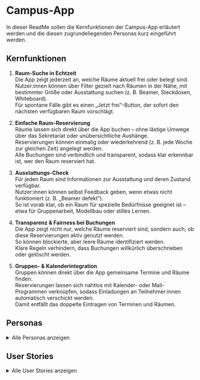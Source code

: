 # Campus-App

In dieser ReadMe sollen die Kernfunktionen der Campus-App erläutert werden und die diesen zugrundeliegenden Personas kurz eingeführt werden.

## Kernfunktionen

1. **Raum-Suche in Echtzeit**  
   Die App zeigt jederzeit an, welche Räume aktuell frei oder belegt sind.  
   Nutzer:innen können über Filter gezielt nach Räumen in der Nähe, mit bestimmter Größe oder Ausstattung suchen (z. B. Beamer, Steckdosen, Whiteboard).  
   Für spontane Fälle gibt es einen „Jetzt frei“-Button, der sofort den nächsten verfügbaren Raum vorschlägt.  

2. **Einfache Raum-Reservierung**  
   Räume lassen sich direkt über die App buchen – ohne lästige Umwege über das Sekretariat oder unübersichtliche Aushänge.  
   Reservierungen können einmalig oder wiederkehrend (z. B. jede Woche zur gleichen Zeit) angelegt werden.  
   Alle Buchungen sind verbindlich und transparent, sodass klar erkennbar ist, wer den Raum reserviert hat.  

3. **Ausstattungs-Check**  
   Für jeden Raum sind Informationen zur Ausstattung und deren Zustand verfügbar.  
   Nutzer:innen können selbst Feedback geben, wenn etwas nicht funktioniert (z. B. „Beamer defekt“).  
   So ist vorab klar, ob ein Raum für spezielle Bedürfnisse geeignet ist – etwa für Gruppenarbeit, Modellbau oder stilles Lernen.  

4. **Transparenz & Fairness bei Buchungen**  
   Die App zeigt nicht nur, welche Räume reserviert sind, sondern auch, ob diese Reservierungen aktiv genutzt werden.  
   So können blockierte, aber leere Räume identifiziert werden.  
   Klare Regeln verhindern, dass Buchungen willkürlich überschrieben oder gelöscht werden.  

5. **Gruppen- & Kalenderintegration**  
   Gruppen können direkt über die App gemeinsame Termine und Räume finden.  
   Reservierungen lassen sich nahtlos mit Kalender- oder Mail-Programmen verknüpfen, sodass Einladungen an Teilnehmer:innen automatisch verschickt werden.  
   Damit entfällt das doppelte Eintragen von Terminen und Räumen.  


## Personas

<details>
<summary>Alle Personas anzeigen</summary>

### 1. Lisa (21, BWL-Studentin)
**Ziel:** Sie will spontan freie Räume finden, um zwischen Vorlesungen effizient zu lernen.  
**Frust:** Aktuell läuft sie oft durchs ganze Gebäude, nur um festzustellen, dass alles besetzt ist. Die Infos im Aushang sind nie aktuell.

---

### 2. Jonas (24, Master Informatik)
**Ziel:** Mit seiner Projektgruppe wöchentliche Slots für Gruppenarbeiten festlegen.  
**Frust:** Die Abstimmung über WhatsApp dauert ewig, weil niemand weiß, wann Räume überhaupt frei sind. Buchungen im Sekretariat sind unübersichtlich.

---

### 3. Miriam (19, Erstsemester Biologie)
**Ziel:** Übersichtliche Orientierung: Wo sind Räume? Welche Ausstattung (Beamer, Steckdosen, Whiteboard) gibt es?  
**Frust:** Sie ist neu am Campus, kennt die Gebäude kaum, steht oft im falschen Raum oder ohne Steckdose für ihren Laptop.

---

### 4. Ahmed (27, Promotionsstudent Chemie)
**Ziel:** Regelmäßig denselben Seminarraum buchen, um in Ruhe zu schreiben.  
**Frust:** Räume sind ständig durch kurzfristige Reservierungen blockiert, ohne dass er nachvollziehen kann, ob sie wirklich genutzt werden.

---

### 5. Katrin (22, Pädagogikstudentin)
**Ziel:** Einen ruhigen Lernraum finden, in dem man konzentriert alleine arbeiten kann.  
**Frust:** Viele Räume sind offiziell „frei“, aber von Gruppen belegt, die laut diskutieren. Keine klare Kennzeichnung im System.

---

### 6. Felix (20, Maschinenbau)
**Ziel:** Kurzfristig Räume buchen, wenn er mit Kommilitonen eine Matheaufgabe durchrechnen will.  
**Frust:** Die App (oder das aktuelle System) braucht zu viele Klicks, er möchte eigentlich „jetzt freien Raum in meiner Nähe“.

---

### 7. Sofia (23, Architektur)
**Ziel:** Räume mit spezieller Ausstattung (Plotter, große Tische) im Voraus blocken, damit sie ihre Modelle vorbereiten kann.  
**Frust:** Niemand weiß, ob die Ausstattung in einem Raum wirklich funktioniert. Sie stand schon mit 3 Modellen da und der Beamer ging nicht.

---

### 8. David (21, WiWi)
**Ziel:** Übersicht über die Auslastung der Bibliothek und Lernräume, um Stoßzeiten zu meiden.  
**Frust:** Er geht oft umsonst hin, weil es überfüllt ist, obwohl er vorher nicht einschätzen kann, wie die Auslastung gerade ist.

---

### 9. Nina (25, Soziologie)
**Ziel:** Will ihre Lernzeiten strukturieren und sich Räume verbindlich für die Prüfungsphase reservieren.  
**Frust:** Dauernd werden ihre Reservierungen überschrieben oder gelöscht, weil das Sekretariat für „wichtige Veranstaltungen“ Vorrang gibt.

---

### 10. Tobias (23, Sportwissenschaften)
**Ziel:** Gruppenräume für Tutorien mit Erstsemestern unkompliziert buchen, inkl. Einladung an Teilnehmer.  
**Frust:** Es gibt keine Schnittstelle zwischen Raumreservierung und Einladungssystem (z. B. Mail/Kalender). Er muss alles doppelt eintragen.

</details>


## User Stories

<details>
<summary>Alle User Stories anzeigen</summary>

1. Lisa, 21, BWL-Studentin, möchte zwischen ihren Vorlesungen spontan einen ruhigen Raum zum Lernen finden. Statt wie bisher durchs Gebäude zu laufen und überall vergeblich nach freien Plätzen zu suchen, wünscht sie sich in der Campus-App einen einfachen „Jetzt frei“-Button. Mit einem Klick soll ihr sofort ein verfügbarer Raum in der Nähe angezeigt werden – inklusive Filtermöglichkeiten nach Größe oder Ausstattung. So kann sie ihre Pausen effizienter nutzen und ohne Umwege direkt anfangen zu lernen.

2. Jonas, 24, Masterstudent in Informatik, arbeitet mit seiner Projektgruppe regelmäßig zusammen. Die Terminfindung über WhatsApp zieht sich bisher endlos hin, weil niemand weiß, wann Räume frei sind. Mit der Campus-App will er wiederkehrende Reservierungen anlegen, zum Beispiel jeden Dienstag von 16 bis 18 Uhr. Die Gruppe erhält automatisch eine Einladung in ihre Kalender, und für alle ist jederzeit klar ersichtlich, wer den Raum gebucht hat. Damit spart sich die Gruppe Abstimmungschaos und kann sich auf die eigentliche Projektarbeit konzentrieren.

3. Miriam, 19, Biologie-Erstsemester, ist neu am Campus und hat noch keine Orientierung in den Gebäuden. Sie landet oft im falschen Raum oder ohne Steckdose für ihren Laptop. Mit der Campus-App soll sie eine übersichtliche Anzeige bekommen, in der alle Räume mit ihrer Lage und Ausstattung dargestellt sind. So sieht sie vorab, ob ein Raum über Steckdosen, Beamer oder Whiteboard verfügt, und ob diese auch tatsächlich funktionieren. Eine Kartenansicht erleichtert zusätzlich die Orientierung, sodass sie sicher und vorbereitet in die richtige Umgebung findet.
   
4. Ahmed, 27, Promotionsstudent Chemie
Ahmed möchte regelmäßig denselben Seminarraum reservieren, um ungestört an seiner Promotion zu arbeiten. Bisher ist er frustriert, weil Räume kurzfristig blockiert werden, ohne dass er nachvollziehen kann, ob sie wirklich genutzt werden. Mit der Campus-App möchte er eine „regelmäßige Buchung“ einrichten können, die ihm garantiert, dass der Raum zu seinen Wunschzeiten verfügbar ist. Außerdem soll er sehen können, ob der Raum tatsächlich genutzt wird, sodass er seine Arbeitszeit zuverlässig planen kann.

5. Katrin, 22, Pädagogikstudentin
Katrin sucht nach einem ruhigen Lernraum, in dem sie konzentriert alleine arbeiten kann. Viele Räume sind offiziell frei, aber in der Realität laut und von Gruppen belegt – eine klare Kennzeichnung fehlt bisher. Mit der Campus-App möchte sie die aktuelle Belegung in Echtzeit sehen, inklusive Lautstärke- oder Gruppenkriterien, und gezielt Räume filtern können, in denen ungestörtes Arbeiten möglich ist. So kann sie sich auf ihr Lernen konzentrieren, ohne Zeit mit Suchen oder Störungen zu verlieren.

6. Felix, 20, Maschinenbau
Felix möchte kurzfristig Räume buchen, um mit Kommilitonen Matheaufgaben zu bearbeiten. Das aktuelle System ist zu umständlich und braucht zu viele Klicks, um einen verfügbaren Raum zu finden. Mit der Campus-App möchte er sofort sehen, welche Räume in seiner Nähe gerade frei sind, und direkt buchen können – idealerweise mit einem „Jetzt frei“-Button und Filteroptionen für Gruppengröße oder Ausstattung. So kann er spontan lernen und Teamarbeit effizient gestalten.



</details>
